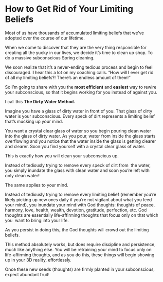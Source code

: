 # How to Get Rid of Your Limiting Beliefs

Most of us have thousands of accumulated limiting beliefs that we’ve adopted over the course of our lifetime.

When we come to discover that they are the very thing responsible for creating all the yucky in our lives, we decide it’s time to clean up shop. To do a massive subconscious Spring cleaning.

We soon realize that it’s a never\-ending tedious process and begin to feel discouraged. I hear this a lot on my coaching calls. “How will I ever get rid of all my limiting beliefs?\! There’s an endless amount of them\!”

So I’m going to share with you the **most efficient** and **easiest** way to rewire your subconscious, so that it begins working for you instead of against you.

I call this **The Dirty Water Method.**

Imagine you have a glass of dirty water in front of you. That glass of dirty water is your subconscious. Every speck of dirt represents a limiting belief that’s mucking up your mind.

You want a crystal clear glass of water so you begin pouring clean water into the glass of dirty water. As you pour, water from inside the glass starts overflowing and you notice that the water inside the glass is getting clearer and clearer. Soon you find yourself with a crystal clear glass of water.

This is exactly how you will clean your subconscious up.

Instead of tediously trying to remove every speck of dirt from  the water, you simply inundate the glass with clean water and soon you’re left with only clean water\!

The same applies to your mind.

Instead of tediously trying to remove every limiting belief \(remember you’re likely picking up new ones daily if you’re not vigilant about what you feed your mind\), you inundate your mind with God thoughts: thoughts of peace, harmony, love, health, wealth, devotion, gratitude, perfection, etc. God thoughts are essentially life\-affirming thoughts that focus only on that which you  want to bring into your life.

As you persist in doing this, the God thoughts will crowd out the limiting beliefs. 

This method absolutely works, but does require discipline and persistence, much like anything else. You will be retraining your mind to focus only on life\-affirming thoughts, and as you do this, these things will begin showing up in your 3D reality, effortlessly. 

Once these new seeds \(thoughts\) are firmly planted in your subconscious, expect abundant fruit\!
